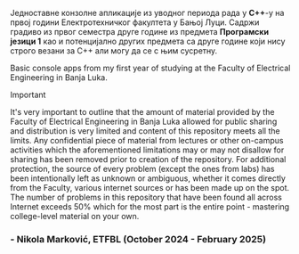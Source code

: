 Једноставне конзолне апликације из уводног периода рада у **C++**-у на првој години Електротехничког факултета у Бањој Луци. Садржи градиво из првог семестра друге године из предмета **Програмски језици 1** као и потенцијално других предмета са друге године који нису строго везани за C++ али могу да се с њим сусретну.

Basic console apps from my first year of studying at the Faculty of Electrical Engineering in Banja Luka.

> [!IMPORTANT]
> It's very important to outline that the amount of material provided by the Faculty of Electrical Engineering in Banja Luka allowed for public sharing and distribution is very limited and content of this repository meets all the limits. Any confidential piece of material from lectures or other on-campus activities which the aforementioned limitations may or may not disallow for sharing has been removed prior to creation of the repository. For additional protection, the source of every problem (except the ones from labs) has been intentionally left as unknown or ambiguous, whether it comes directly from the Faculty, various internet sources or has been made up on the spot. The number of problems in this repository that have been found all across Internet exceeds 50% which for the most part is the entire point - mastering college-level material on your own.

### - Nikola Marković, ETFBL (October 2024 - February 2025)
